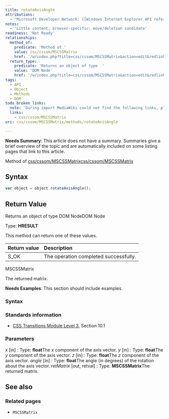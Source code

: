 ```yaml
---
title: rotateAxisAngle
attributions:
  - 'Microsoft Developer Network: [[Windows Internet Explorer API reference](http://msdn.microsoft.com/en-us/library/ie/hh828809%28v=vs.85%29.aspx) Article]'
notes:
  - 'Little content; browser-specific; move/deletion candidate'
readiness: 'Not Ready'
relationships:
  method_of:
    predicate: 'Method of '
    value: css/cssom/MSCSSMatrix
    href: '/w/index.php?title=css/cssom/MSCSSMatrix&action=edit&redlink=1'
  return_type:
    predicate: 'Returns an object of type  '
    value: 'DOM Node'
    href: '/w/index.php?title=css/cssom/MSCSSMatrix&action=edit&redlink=1'
tags:
  - API
  - Object
  - Methods
  - DOM
todo_broken_links:
  note: 'During import MediaWiki could not find the following links, please fix and adjust this list.'
  links:
    - css/cssom/MSCSSMatrix
uri: css/cssom/MSCSSMatrix/methods/rotateAxisAngle

---
```

**Needs Summary**: This article does not have a summary. Summaries give a brief overview of the topic and are automatically included on some listing pages that link to this article.

Method of [css/cssom/MSCSSMatrix](/w/index.php?title=css/cssom/MSCSSMatrix&action=edit&redlink=1)[css/cssom/MSCSSMatrix](/w/index.php?title=css/cssom/MSCSSMatrix&action=edit&redlink=1)

## Syntax

``` js
var object = object.rotateAxisAngle();
```

## Return Value

Returns an object of type DOM NodeDOM Node

Type: **HRESULT**

This method can return one of these values.

|Return value|Description|
|:-----------|:----------|
|S\_OK|The operation completed successfully.|

MSCSSMatrix

The returned matrix.

**Needs Examples**: This section should include examples.

### Syntax

### Standards information

-   [CSS Transitions Module Level 3](http://go.microsoft.com/fwlink/p/?linkid=223140), Section 10.1

### Parameters

*x* [in]
:   Type: **float**The *x* component of the axis vector.
*y* [in]
:   Type: **float**The *y* component of the axis vector.
*z* [in]
:   Type: **float**The *z* component of the axis vector.
*angle* [in]
:   Type: **float**The angle (in degrees) of the rotation about the axis vector.
*retMatrix* [out, retval]
:   Type: **MSCSSMatrix**The returned matrix.

## See also

### Related pages

-   `MSCSSMatrix`
